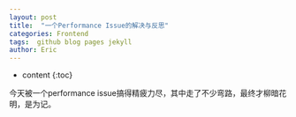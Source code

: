 ```yaml
---
layout: post
title:  "一个Performance Issue的解决与反思"
categories: Frontend
tags:  github blog pages jekyll
author: Eric
---
```


* content
{:toc}

今天被一个performance issue搞得精疲力尽，其中走了不少弯路，最终才柳暗花明，是为记。


